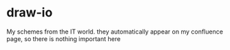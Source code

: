 # draw-io

My schemes from the IT world. they automatically appear on my confluence page, so there is nothing important here
